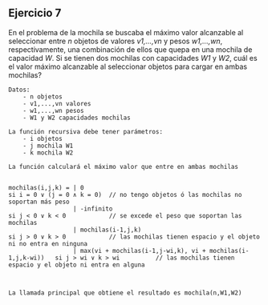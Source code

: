 ## Ejercicio 7
En el problema de la mochila se buscaba el máximo valor alcanzable al seleccionar entre *n* objetos de valores *v1,...,vn* y pesos *w1,...,wn*, respectivamente, una combinación de ellos que quepa en una mochila de capacidad *W*. Si se tienen dos mochilas con capacidades *W1* y *W2*, cuál es el valor máximo alcanzable al seleccionar objetos para cargar en ambas mochilas?

```
Datos:
    - n objetos
    - v1,...,vn valores
    - w1,...,wn pesos
    - W1 y W2 capacidades mochilas

La función recursiva debe tener parámetros:
    - i objetos
    - j mochila W1
    - k mochila W2

La función calculará el máximo valor que entre en ambas mochilas


mochilas(i,j,k) = | 0                                                           si i = 0 ∨ (j = 0 ∧ k = 0)  // no tengo objetos ó las mochilas no soportan más peso
                  | -infinito                                                   si j < 0 ∨ k < 0            // se excede el peso que soportan las mochilas
                  | mochilas(i-1,j,k)                                           si j > 0 ∨ k > 0            // las mochilas tienen espacio y el objeto ni no entra en ninguna
                  | max(vi + mochilas(i-1,j-wi,k), vi + mochilas(i-1,j,k-wi))   si j > wi ∨ k > wi          // las mochilas tienen espacio y el objeto ni entra en alguna



La llamada principal que obtiene el resultado es mochila(n,W1,W2)
```